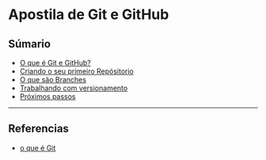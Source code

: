 # Apostila de Git e GitHub

## Súmario

- [O que é Git e GitHub?](./o_que_git_e_github.md)
- [Criando o seu primeiro Repósitorio]()
- [O que são Branches]()
- [Trabalhando com versionamento]()
- [Próximos passos]()

---

## Referencias

- [o que é Git](https://www.atlassian.com/br/git/tutorials/what-is-git#:~:text=O%20Git%20%C3%A9%20um%20projeto,kernel%20do%20sistema%20operacional%20Linux.)